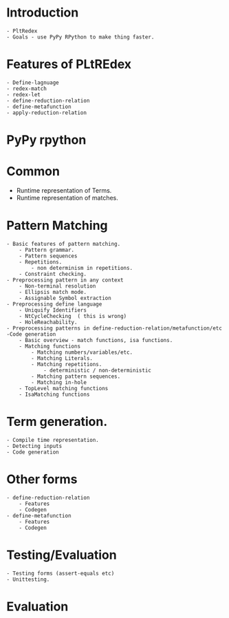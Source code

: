 # Introduction
	- PltRedex
	- Goals - use PyPy RPython to make thing faster.

# Features of PLtREdex
	- Define-lagnuage
	- redex-match
	- redex-let
	- define-reduction-relation
	- define-metafunction
	- apply-reduction-relation

# PyPy rpython

# Common 
- Runtime representation of Terms.
- Runtime representation of matches.

# Pattern Matching
	- Basic features of pattern matching.
		- Pattern grammar.
		- Pattern sequences
		- Repetitions.
			- non determinism in repetitions.
		- Constraint checking.
	- Preprocessing pattern in any context
		- Non-terminal resolution
		- Ellipsis match mode.
		- Assignable Symbol extraction
	- Preprocessing define language
		- Uniquify Identifiers 
		- NtCycleChecking  ( this is wrong)
		- HoleReachability.
	- Preprocessing patterns in define-reduction-relation/metafunction/etc
	-Code generation
		- Basic overview - match functions, isa functions.
		- Matching functions
			- Matching numbers/variables/etc.	
			- Matching Literals.
			- Matching repetitions.
				- deterministic / non-deterministic
			- Matching pattern sequences.
			- Matching in-hole
		- TopLevel matching functions
		- IsaMatching functions

# Term generation.
	- Compile time representation.
	- Detecting inputs
	- Code generation

# Other forms
	- define-reduction-relation
		- Features
		- Codegen
	- define-metafunction 
		- Features
		- Codegen

# Testing/Evaluation
	- Testing forms (assert-equals etc)
	- Unittesting.


# Evaluation


